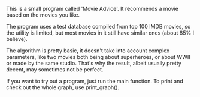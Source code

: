This is a small program called 'Movie Advice'.
It recommends a movie based on the movies you like.

The program uses a test database compiled from top 100 IMDB movies, so the utility
is limited, but most movies in it still have similar ones (about 85% I believe).

The algorithm is pretty basic, it doesn't take into account complex parameters,
like two movies both being about superheroes, or about WWII or made by the same studio.
That's why the result, albeit usually pretty decent, may sometimes not be perfect.

If you want to try out a program, just run the main function. To print and check out 
the whole graph, use print_graph().